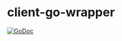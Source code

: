 # client-go-wrapper

[![GoDoc](https://godoc.org/github.com/philipsahli/client-go-wrapper?status.svg)](https://godoc.org/github.com/philipsahli/client-go-wrapper)